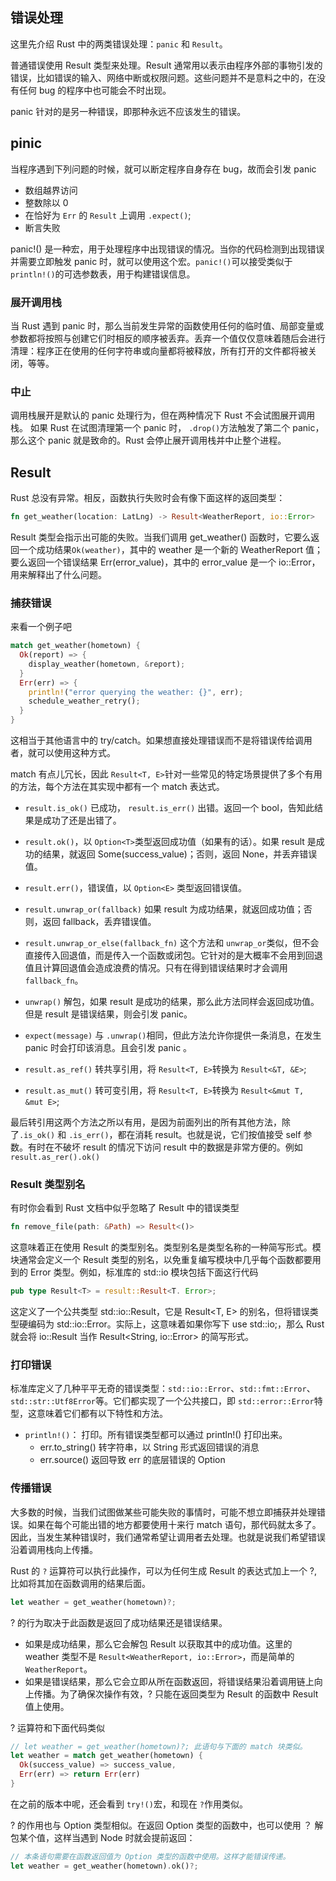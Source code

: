 ## 错误处理

这里先介绍 Rust 中的两类错误处理：`panic` 和 `Result`。

普通错误使用 Result 类型来处理。Result 通常用以表示由程序外部的事物引发的错误，比如错误的输入、网络中断或权限问题。这些问题并不是意料之中的，在没有任何 bug 的程序中也可能会不时出现。

panic 针对的是另一种错误，即那种永远不应该发生的错误。

## pinic

当程序遇到下列问题的时候，就可以断定程序自身存在 bug，故而会引发 panic

- 数组越界访问
- 整数除以 0
- 在恰好为 `Err` 的 `Result` 上调用 `.expect()`;
- 断言失败

panic!() 是一种宏，用于处理程序中出现错误的情况。当你的代码检测到出现错误并需要立即触发 panic 时，就可以使用这个宏。`panic!()`可以接受类似于 `println!()`的可选参数表，用于构建错误信息。

### 展开调用栈

当 Rust 遇到 panic 时，那么当前发生异常的函数使用任何的临时值、局部变量或参数都将按照与创建它们时相反的顺序被丢弃。丢弃一个值仅仅意味着随后会进行清理：程序正在使用的任何字符串或向量都将被释放，所有打开的文件都将被关闭，等等。

### 中止

调用栈展开是默认的 panic 处理行为，但在两种情况下 Rust 不会试图展开调用栈。
如果 Rust 在试图清理第一个 panic 时， `.drop()`方法触发了第二个 panic，那么这个 panic 就是致命的。Rust 会停止展开调用栈并中止整个进程。

## Result

Rust 总没有异常。相反，函数执行失败时会有像下面这样的返回类型：

```rust
fn get_weather(location: LatLng) -> Result<WeatherReport, io::Error>
```

Result 类型会指示出可能的失败。当我们调用 get_weather() 函数时，它要么返回一个成功结果`Ok(weather)`，其中的 weather 是一个新的 WeatherReport 值；要么返回一个错误结果 Err(error_value)，其中的 error_value 是一个 io::Error，用来解释出了什么问题。

### 捕获错误

来看一个例子吧

```rust
match get_weather(hometown) {
  Ok(report) => {
    display_weather(hometown, &report);
  }
  Err(err) => {
    println!("error querying the weather: {}", err);
    schedule_weather_retry();
  }
}
```

这相当于其他语言中的 try/catch。如果想直接处理错误而不是将错误传给调用者，就可以使用这种方式。

match 有点儿冗长，因此 `Result<T, E>`针对一些常见的特定场景提供了多个有用的方法，每个方法在其实现中都有一个 match 表达式。

- `result.is_ok()` 已成功， `result.is_err()` 出错。返回一个 bool，告知此结果是成功了还是出错了。

- `result.ok()`，以 `Option<T>`类型返回成功值（如果有的话）。如果 result 是成功的结果，就返回 Some(success_value)；否则，返回 None，并丢弃错误值。

- `result.err()`，错误值，以 `Option<E>` 类型返回错误值。

- `result.unwrap_or(fallback)` 如果 result 为成功结果，就返回成功值；否则，返回 fallback，丢弃错误值。

- `result.unwrap_or_else(fallback_fn)` 这个方法和 `unwrap_or`类似，但不会直接传入回退值，而是传入一个函数或闭包。它针对的是大概率不会用到回退值且计算回退值会造成浪费的情况。只有在得到错误结果时才会调用 `fallback_fn`。
- `unwrap()` 解包，如果 result 是成功的结果，那么此方法同样会返回成功值。但是 result 是错误结果，则会引发 panic。
- `expect(message)` 与 `.unwrap()`相同，但此方法允许你提供一条消息，在发生 panic 时会打印该消息。且会引发 panic 。
- `result.as_ref()` 转共享引用，将 `Result<T, E>`转换为 `Result<&T, &E>`;
- `result.as_mut()` 转可变引用，将 `Result<T, E>`转换为 `Result<&mut T, &mut E>`;

最后转引用这两个方法之所以有用，是因为前面列出的所有其他方法，除了`.is_ok()` 和 `.is_err()`，都在消耗 result。也就是说，它们按值接受 self 参数。有时在不破坏 result 的情况下访问 result 中的数据是非常方便的。例如 `result.as_rer().ok()`

### Result 类型别名

有时你会看到 Rust 文档中似乎忽略了 Result 中的错误类型

```rust
fn remove_file(path: &Path) => Result<()>
```

这意味着正在使用 Result 的类型别名。类型别名是类型名称的一种简写形式。模块通常会定义一个 Result 类型的别名，以免重复编写模块中几乎每个函数都要用到的 Error 类型。例如，标准库的 std::io 模块包括下面这行代码

```rust
pub type Result<T> = result::Result<T. Error>;
```

这定义了一个公共类型 std::io::Result<T>，它是 Result<T, E> 的别名，但将错误类型硬编码为 std::io::Error。实际上，这意味着如果你写下 use std::io;，那么 Rust 就会将 io::Result<String> 当作 Result<String, io::Error> 的简写形式。

### 打印错误

标准库定义了几种平平无奇的错误类型：`std::io::Error`、`std::fmt::Error`、`std::str::Utf8Error`等。它们都实现了一个公共接口，即 `std::error::Error`特型，这意味着它们都有以下特性和方法。

- `println!()`： 打印。所有错误类型都可以通过 println!() 打印出来。
  - err.to_string() 转字符串，以 String 形式返回错误的消息
  - err.source() 返回导致 err 的底层错误的 Option

### 传播错误

大多数的时候，当我们试图做某些可能失败的事情时，可能不想立即捕获并处理错误。如果在每个可能出错的地方都要使用十来行 match 语句，那代码就太多了。因此，当发生某种错误时，我们通常希望让调用者去处理。也就是说我们希望错误沿着调用栈向上传播。

Rust 的 `?` 运算符可以执行此操作，可以为任何生成 Result 的表达式加上一个 ?, 比如将其加在函数调用的结果后面。

```rust
let weather = get_weather(hometown)?;
```

? 的行为取决于此函数是返回了成功结果还是错误结果。

- 如果是成功结果，那么它会解包 Result 以获取其中的成功值。这里的 weather 类型不是 `Result<WeatherReport, io::Error>`，而是简单的 `WeatherReport`。
- 如果是错误结果，那么它会立即从所在函数返回，将错误结果沿着调用链上向上传播。为了确保次操作有效，? 只能在返回类型为 Result 的函数中 Result 值上使用。

? 运算符和下面代码类似

```rust
// let weather = get_weather(hometown)?; 此语句与下面的 match 块类似。
let weather = match get_weather(hometown) {
  Ok(success_value) => success_value,
  Err(err) => return Err(err)
}
```

在之前的版本中呢，还会看到 `try!()`宏，和现在 `?`作用类似。

? 的作用也与 Option 类型相似。在返回 Option 类型的函数中，也可以使用 ？ 解包某个值，这样当遇到 Node 时就会提前返回：

```rust
// 本条语句需要在函数返回值为 Option 类型的函数中使用。这样才能错误传递。
let weather = get_weather(hometown).ok()?;
```
